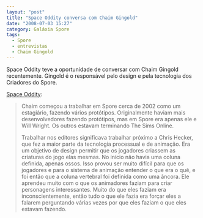 ```yaml
---
layout: "post"
title: "Space Oddity conversa com Chaim Gingold"
date: "2008-07-03 15:27"
category: Galáxia Spore
tags:
  - Spore
  - entrevistas
  - Chaim Gingold
---
```

Space Oddity teve a oportunidade de conversar com Chaim Gingold recentemente. Gingold é o responsável pelo design e pela tecnologia dos Criadores do Spore.

[Space Oddity](http://spaceoddityblog.planets.gamespy.com/?p=682):

> Chaim começou a trabalhar em Spore cerca de 2002 como um estagiário, fazendo vários protótipos. Originalmente haviam mais desenvolvedores fazendo protótipos, mas em Spore era apenas ele e Will Wright. Os outros estavam terminando The Sims Online.
>
> Trabalhar nos editores significava trabalhar próximo a Chris Hecker, que fez a maior parte da tecnologia processual e de animação. Era um objetivo de design permitir que os jogadores criassem as criaturas do jogo elas mesmas. No início não havia uma coluna definida, apenas ossos. Isso provou ser muito difícil para que os jogadores e para o sistema de animação entender o que era o quê, e foi então que a coluna vertebral foi definida como uma âncora. Ele aprendeu muito com o que os animadores faziam para criar personagens interessantes. Muito do que eles faziam era inconscientemente, então tudo o que ele fazia era forçar eles a falarem perguntando várias vezes por que eles faziam o que eles estavam fazendo.
